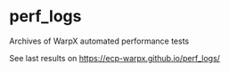 # perf_logs
Archives of WarpX automated performance tests

See last results on https://ecp-warpx.github.io/perf_logs/
